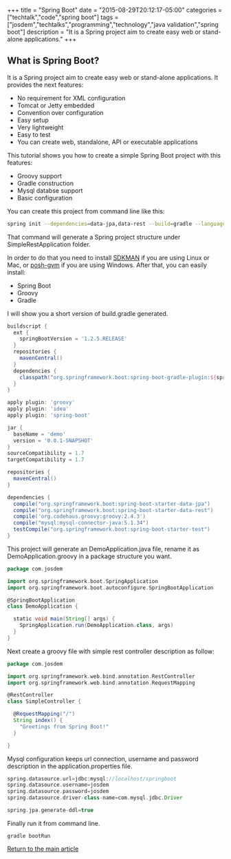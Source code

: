 +++
title = "Spring Boot"
date = "2015-08-29T20:12:17-05:00"
categories = ["techtalk","code","spring boot"]
tags = ["josdem","techtalks","programming","technology","java validation","spring boot"]
description = "It is a Spring project aim to create easy web or stand-alone applications."
+++

## What is Spring Boot?
It is a Spring project aim to create easy web or stand-alone applications. It provides the next features:

* No requirement for XML configuration
* Tomcat or Jetty embedded
* Convention over configuration
* Easy setup
* Very lightweight 
* Easy to test
* You can create web, standalone, API or executable applications

This tutorial shows you how to create a simple Spring Boot project with this features:

* Groovy support
* Gradle construction
* Mysql databse support
* Basic configuration

You can create this project from command line like this:

```bash
spring init --dependencies=data-jpa,data-rest --build=gradle --language=groovy SimpleRestApplication
```

That command will generate a Spring project structure under SimpleRestApplication folder.

In order to do that you need to install [SDKMAN](http://sdkman.io/) if you are using Linux or Mac, or [posh-gvm](https://github.com/flofreud/posh-gvm) if you are using Windows. After that, you can easily install:

* Spring Boot
* Groovy
* Gradle

I will show you a short version of build.gradle generated.

```groovy
buildscript {
  ext {
    springBootVersion = '1.2.5.RELEASE'
  }
  repositories {
    mavenCentral()
  }
  dependencies {
    classpath("org.springframework.boot:spring-boot-gradle-plugin:${springBootVersion}")
  }
}

apply plugin: 'groovy'
apply plugin: 'idea'
apply plugin: 'spring-boot'

jar {
  baseName = 'demo'
  version = '0.0.1-SNAPSHOT'
}
sourceCompatibility = 1.7
targetCompatibility = 1.7

repositories {
  mavenCentral()
}

dependencies {
  compile("org.springframework.boot:spring-boot-starter-data-jpa")
  compile("org.springframework.boot:spring-boot-starter-data-rest")
  compile('org.codehaus.groovy:groovy:2.4.3')
  compile("mysql:mysql-connector-java:5.1.34")
  testCompile("org.springframework.boot:spring-boot-starter-test")
}
```

This project will generate an DemoApplication.java file, rename it as DemoApplication.groovy in a package structure you want.

```groovy
package com.josdem

import org.springframework.boot.SpringApplication
import org.springframework.boot.autoconfigure.SpringBootApplication

@SpringBootApplication
class DemoApplication {

  static void main(String[] args) {
    SpringApplication.run(DemoApplication.class, args)
  }
}
```

Next create a groovy file with simple rest controller description as follow:

```groovy
package com.josdem

import org.springframework.web.bind.annotation.RestController
import org.springframework.web.bind.annotation.RequestMapping

@RestController
class SimpleController {

  @RequestMapping("/")
  String index() {
    "Greetings from Spring Boot!"
  }

}
```

Mysql configuration keeps url connection, username and password description in the application.properties file.

```groovy
spring.datasource.url=jdbc:mysql://localhost/springboot
spring.datasource.username=josdem
spring.datasource.password=josdem
spring.datasource.driver-class-name=com.mysql.jdbc.Driver

spring.jpa.generate-ddl=true
```

Finally run it from command line.

```
gradle bootRun
```

[Return to the main article](/techtalk/spring)
